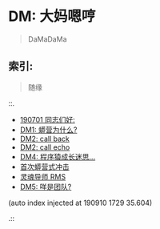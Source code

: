 # DM: 大妈嗯哼
> DaMaDaMa

## 索引:
> 随缘

::.

- [ 190701 同志们好:](190701_DM0.md)
- [ DM1: 蟒营为什么?](190702_DM1.md)
- [ DM2: call back](190709_DM2.md)
- [ DM2: call echo](190709_DM2_links.md)
- [ DM4: 程序猿成长迷思...](190725-DM4-coder-how2-growup.md)
- [ 首次蟒营式冲击](190905-1st101camp.md)
- [ 灵魂导师 RMS](190910-rms-soul-master.md)
- [ DM5: 咩是团队?](DM5-what-is-team.md)

(auto index injected at 190910 1729 35.604) 

.::



